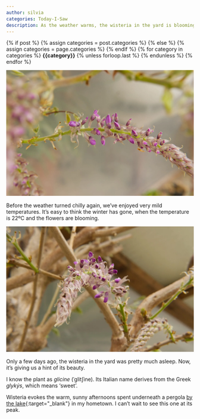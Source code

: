 ```yaml
---
author: silvia
categories: Today-I-Saw
description: As the weather warms, the wisteria in the yard is blooming. I took a couple of pictures of it.
---
```

<div class="post-categories">
  {% if post %}
    {% assign categories = post.categories %}
  {% else %}
    {% assign categories = page.categories %}
  {% endif %}
  {% for category in categories %}
  <strong>{{category}}</strong>
  {% unless forloop.last %}&nbsp;{% endunless %}
  {% endfor %}
</div>

![Wisteria in bloom](/assets/images/20210403-wisteria-in-bloom-1.webp)

Before the weather turned chilly again, we’ve enjoyed very mild temperatures. It’s easy to think the winter has gone, when the temperature is 22ºC and the flowers are blooming.

![Wisteria in bloom](/assets/images/20210403-wisteria-in-bloom-2.webp)

Only a few days ago, the wisteria in the yard was pretty much asleep. Now, it’s giving us a hint of its beauty.

I know the plant as _glicine_ (ˈɡlitʃine). Its Italian name derives from the Greek _glykýs_, which means ‘sweet’.

Wisteria evokes the warm, sunny afternoons spent underneath a pergola [by the lake](https://silviamaggidesign.com/photography/instagram-drained-my-creativity/){:target="_blank"} in my hometown. I can’t wait to see this one at its peak.
